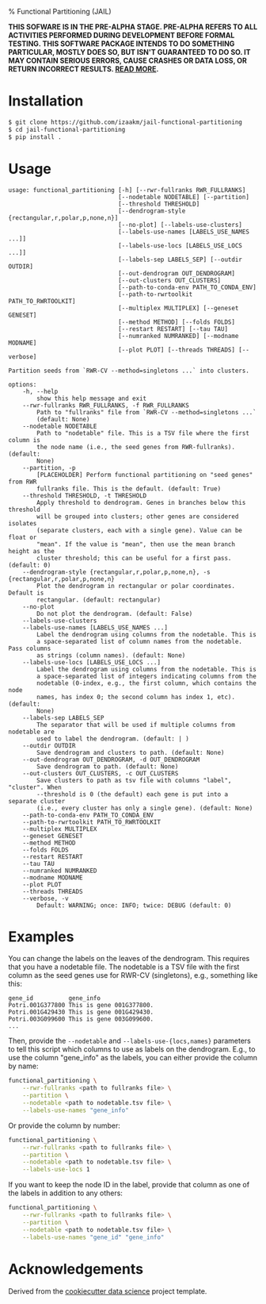 % Functional Partitioning (JAIL)

**THIS SOFWARE IS IN THE PRE-ALPHA STAGE. PRE-ALPHA REFERS TO ALL ACTIVITIES
PERFORMED DURING DEVELOPMENT BEFORE FORMAL TESTING. THIS SOFTWARE PACKAGE
INTENDS TO DO SOMETHING PARTICULAR, MOSTLY DOES SO, BUT ISN'T GUARANTEED TO DO
SO. IT MAY CONTAIN SERIOUS ERRORS, CAUSE CRASHES OR DATA LOSS, OR RETURN
INCORRECT RESULTS. [READ MORE][software_release_life_cycle].**


Installation
============

```sh
$ git clone https://github.com/izaakm/jail-functional-partitioning
$ cd jail-functional-partitioning
$ pip install .
```

Usage
=====

```
usage: functional_partitioning [-h] [--rwr-fullranks RWR_FULLRANKS]
                               [--nodetable NODETABLE] [--partition]
                               [--threshold THRESHOLD]
                               [--dendrogram-style {rectangular,r,polar,p,none,n}]
                               [--no-plot] [--labels-use-clusters]
                               [--labels-use-names [LABELS_USE_NAMES ...]]
                               [--labels-use-locs [LABELS_USE_LOCS ...]]
                               [--labels-sep LABELS_SEP] [--outdir OUTDIR]
                               [--out-dendrogram OUT_DENDROGRAM]
                               [--out-clusters OUT_CLUSTERS]
                               [--path-to-conda-env PATH_TO_CONDA_ENV]
                               [--path-to-rwrtoolkit PATH_TO_RWRTOOLKIT]
                               [--multiplex MULTIPLEX] [--geneset GENESET]
                               [--method METHOD] [--folds FOLDS]
                               [--restart RESTART] [--tau TAU]
                               [--numranked NUMRANKED] [--modname MODNAME]
                               [--plot PLOT] [--threads THREADS] [--verbose]

Partition seeds from `RWR-CV --method=singletons ...` into clusters.

options:
    -h, --help           
        show this help message and exit
    --rwr-fullranks RWR_FULLRANKS, -f RWR_FULLRANKS
        Path to "fullranks" file from `RWR-CV --method=singletons ...`
        (default: None)
    --nodetable NODETABLE
        Path to "nodetable" file. This is a TSV file where the first column is
        the node name (i.e., the seed genes from RWR-fullranks). (default:
        None)
    --partition, -p      
        [PLACEHOLDER] Perform functional partitioning on "seed genes" from RWR
        fullranks file. This is the default. (default: True)
    --threshold THRESHOLD, -t THRESHOLD
        Apply threshold to dendrogram. Genes in branches below this threshold
        will be grouped into clusters; other genes are considered isolates
        (separate clusters, each with a single gene). Value can be float or
        "mean". If the value is "mean", then use the mean branch height as the
        cluster threshold; this can be useful for a first pass. (default: 0)
    --dendrogram-style {rectangular,r,polar,p,none,n}, -s {rectangular,r,polar,p,none,n}
        Plot the dendrogram in rectangular or polar coordinates. Default is
        rectangular. (default: rectangular)
    --no-plot            
        Do not plot the dendrogram. (default: False)
    --labels-use-clusters
    --labels-use-names [LABELS_USE_NAMES ...]
        Label the dendrogram using columns from the nodetable. This is
        a space-separated list of column names from the nodetable. Pass columns
        as strings (column names). (default: None)
    --labels-use-locs [LABELS_USE_LOCS ...]
        Label the dendrogram using columns from the nodetable. This is
        a space-separated list of integers indicating columns from the
        nodetable (0-index, e.g., the first column, which contains the node
        names, has index 0; the second column has index 1, etc). (default:
        None)
    --labels-sep LABELS_SEP
        The separator that will be used if multiple columns from nodetable are
        used to label the dendrogram. (default: | )
    --outdir OUTDIR      
        Save dendrogram and clusters to path. (default: None)
    --out-dendrogram OUT_DENDROGRAM, -d OUT_DENDROGRAM
        Save dendrogram to path. (default: None)
    --out-clusters OUT_CLUSTERS, -c OUT_CLUSTERS
        Save clusters to path as tsv file with columns "label", "cluster". When
        --threshold is 0 (the default) each gene is put into a separate cluster
        (i.e., every cluster has only a single gene). (default: None)
    --path-to-conda-env PATH_TO_CONDA_ENV
    --path-to-rwrtoolkit PATH_TO_RWRTOOLKIT
    --multiplex MULTIPLEX
    --geneset GENESET
    --method METHOD
    --folds FOLDS
    --restart RESTART
    --tau TAU
    --numranked NUMRANKED
    --modname MODNAME
    --plot PLOT
    --threads THREADS
    --verbose, -v        
        Default: WARNING; once: INFO; twice: DEBUG (default: 0)
```

Examples
========

You can change the labels on the leaves of the dendrogram. This requires that
you have a nodetable file. The nodetable is a TSV file with the first column as
the seed genes use for RWR-CV (singletons), e.g., something like this:

```
gene_id          gene_info
Potri.001G377800 This is gene 001G377800.
Potri.001G429430 This is gene 001G429430.
Potri.003G099600 This is gene 003G099600.
...
```

Then, provide the `--nodetable` and `--labels-use-{locs,names}` parameters to
tell this script which columns to use as labels on the dendrogram. E.g., to use
the column "gene_info" as the labels, you can either provide the column by name:

```sh
functional_partitioning \
    --rwr-fullranks <path to fullranks file> \
    --partition \
    --nodetable <path to nodetable.tsv file> \
    --labels-use-names "gene_info"
```

Or provide the column by number:

```sh
functional_partitioning \
    --rwr-fullranks <path to fullranks file> \
    --partition \
    --nodetable <path to nodetable.tsv file> \
    --labels-use-locs 1
```

If you want to keep the node ID in the label, provide that column as one of the
labels in addition to any others:

```sh
functional_partitioning \
    --rwr-fullranks <path to fullranks file> \
    --partition \
    --nodetable <path to nodetable.tsv file> \
    --labels-use-names "gene_id" "gene_info"
```


Acknowledgements
================

Derived from the [cookiecutter data science][] project template.


<!-- LINKS -->

[cookiecutter data science]: https://drivendata.github.io/cookiecutter-data-science/
[software_release_life_cycle]: https://en.wikipedia.org/wiki/Software_release_life_cycle

<!-- END -->
